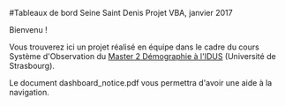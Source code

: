 #Tableaux de bord Seine Saint Denis
Projet VBA, 
janvier 2017


Bienvenu !

Vous trouverez ici un projet réalisé en équipe dans le cadre du cours Système d'Observation du [Master 2 Démographie à l'IDUS](https://idus.unistra.fr/nos-formations/master-de-demographie/presentation-du-master/) (Université de Strasbourg).

Le document dashboard_notice.pdf vous permettra d'avoir une aide à la navigation.
